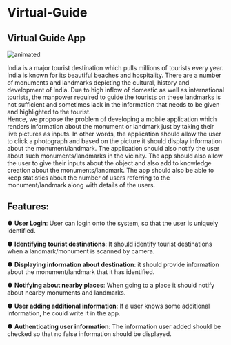 # Virtual-Guide
## Virtual Guide App

<img src="./previewM.gif" alt="animated" />

India is a major tourist destination which pulls millions of tourists every year. India is known
for its beautiful beaches and hospitality. There are a number of monuments and landmarks
depicting the cultural, history and development of India. Due to high inflow of domestic as
well as international tourists, the manpower required to guide the tourists on these landmarks
is not sufficient and sometimes lack in the information that needs to be given and highlighted
to the tourist.<br>
Hence, we propose the problem of developing a mobile application which renders
information about the monument or landmark just by taking their live pictures as inputs. In
other words, the application should allow the user to click a photograph and based on the
picture it should display information about the monument/landmark. The application should
also notify the user about such monuments/landmarks in the vicinity. The app should also
allow the user to give their inputs about the object and also add to knowledge creation about
the monuments/landmark. The app should also be able to keep statistics about the number of
users referring to the monument/landmark along with details of the users.

## Features:

● <b>User Login</b>: User can login onto the system, so that the user is uniquely identified.

● <b>Identifying tourist destinations</b>: It should identify tourist destinations when a
landmark/monument is scanned by camera.

● <b>Displaying information about destination</b>: it should provide information about the
monument/landmark that it has identified.

● <b>Notifying about nearby places</b>: When going to a place it should notify about nearby
monuments and landmarks.

● <b>User adding additional information</b>: If a user knows some additional information,
he could write it in the app.

● <b>Authenticating user information</b>: The information user added should be checked so
that no false information should be displayed.

